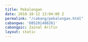 ```yaml
---
title: Pekalongan
date: 2018-10-12 13:04:00 Z
permalink: "/cabang/pekalongan.html"
cabangwa: '085201488261'
cabangpic: Zainal Arifin
layout: static
---
```



